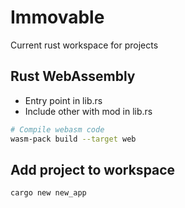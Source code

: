 # Immovable 
Current rust workspace for projects 

## Rust WebAssembly
- Entry point in lib.rs
- Include other with mod in lib.rs
```bash
# Compile webasm code
wasm-pack build --target web

``` 

## Add project to workspace
```bash
cargo new new_app 
```